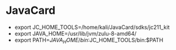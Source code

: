 # JavaCard

- export JC_HOME_TOOLS=/home/kali/JavaCard/sdks/jc211_kit
- export JAVA_HOME=/usr/lib/jvm/zulu-8-amd64/
- export PATH=$JAVA_HOME/bin:$JC_HOME_TOOLS/bin:$PATH

